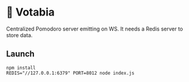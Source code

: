 # 🍅 Votabia

Centralized Pomodoro server emitting on WS. It needs a Redis server to store data.

## Launch

```
npm install
REDIS="//127.0.0.1:6379" PORT=8012 node index.js
```
